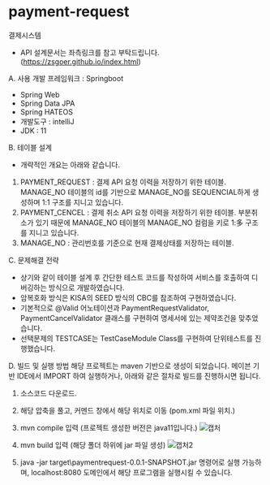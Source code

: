 # payment-request
결제시스템

- API 설계문서는 좌측링크를 참고 부탁드립니다. (https://zsgoer.github.io/index.html) 


A. 사용 개발 프레임워크 : Springboot
- Spring Web
- Spring Data JPA
- Spring HATEOS
- 개발도구 : intelliJ
- JDK : 11

B. 테이블 설계
- 개략적인 개요는 아래와 같습니다.
1. PAYMENT_REQUEST : 결제 API 요청 이력을 저장하기 위한 테이블. MANAGE_NO 테이블의 id를 기반으로 MANAGE_NO를 SEQUENCIAL하게 생성하며 1:1 구조를 지니고 있습니다.
2. PAYMENT_CENCEL  : 결제 취소 API 요청 이력을 저장하기 위한 테이블. 부분취소가 있기 때문에 MANAGE_NO 테이블의 MANAGE_NO 컬럼을 키로 1:多 구조를 지니고 있습니다.
3. MANAGE_NO : 관리번호를 기준으로 현재 결제상태를 저장하는 테이블.

C. 문제해결 전략
- 상기와 같이 테이블 설계 후 간단한 테스트 코드를 작성하여 서비스를 호출하여 디버깅하는 방식으로 개발하였습니다.
- 암복호화 방식은 KISA의 SEED 방식의 CBC를 참조하여 구현하였습니다.
- 기본적으로 @Valid 어노테이션과 PaymentRequestValidator, PaymentCancelValidator 클래스를 구현하여 명세서에 있는 제약조건을 맞추었습니다.
- 선택문제의 TESTCASE는 TestCaseModule Class를 구현하여 단위테스트를 진행했습니다.


D. 빌드 및 실행 방법
해당 프로젝트는 maven 기반으로 생성이 되었습니다. 메이븐 기반 IDE에서 IMPORT 하여 실행하거나, 아래와 같은 절차로 빌드를 진행하시면 됩니다.
1. 소스코드 다운로드.
2. 해당 압축을 풀고, 커멘드 창에서 해당 위치로 이동 (pom.xml 파일 위치.)
3. mvn compile 입력 (프로젝트 생성한 버전은 java11입니다.)
![캡처](https://user-images.githubusercontent.com/31767068/118047517-d6da1100-b3b5-11eb-9527-45ff54972d35.PNG)

4. mvn build 입력 (해당 폴더 하위에 jar 파일 생성)
![캡처2](https://user-images.githubusercontent.com/31767068/118048050-a9419780-b3b6-11eb-9b8a-3b51347becf6.PNG)

5. java -jar target\paymentrequest-0.0.1-SNAPSHOT.jar 명령어로 실행 가능하며, localhost:8080 도메인에서 해당 프로그램을 실행시킬 수 있습니다.



  
 
    
